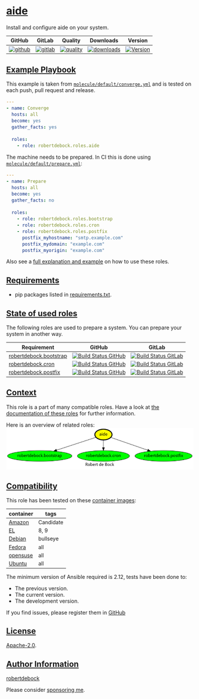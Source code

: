 # [aide](#aide)

Install and configure aide on your system.

|GitHub|GitLab|Quality|Downloads|Version|
|------|------|-------|---------|-------|
|[![github](https://github.com/robertdebock/ansible-role-aide/workflows/Ansible%20Molecule/badge.svg)](https://github.com/robertdebock/ansible-role-aide/actions)|[![gitlab](https://gitlab.com/robertdebock-iac/ansible-role-aide/badges/master/pipeline.svg)](https://gitlab.com/robertdebock-iac/ansible-role-aide)|[![quality](https://img.shields.io/ansible/quality/44968)](https://galaxy.ansible.com/robertdebock/aide)|[![downloads](https://img.shields.io/ansible/role/d/44968)](https://galaxy.ansible.com/robertdebock/aide)|[![Version](https://img.shields.io/github/release/robertdebock/ansible-role-aide.svg)](https://github.com/robertdebock/ansible-role-aide/releases/)|

## [Example Playbook](#example-playbook)

This example is taken from [`molecule/default/converge.yml`](https://github.com/robertdebock/ansible-role-aide/blob/master/molecule/default/converge.yml) and is tested on each push, pull request and release.

```yaml
---
- name: Converge
  hosts: all
  become: yes
  gather_facts: yes

  roles:
    - role: robertdebock.roles.aide
```

The machine needs to be prepared. In CI this is done using [`molecule/default/prepare.yml`](https://github.com/robertdebock/ansible-role-aide/blob/master/molecule/default/prepare.yml):

```yaml
---
- name: Prepare
  hosts: all
  become: yes
  gather_facts: no

  roles:
    - role: robertdebock.roles.bootstrap
    - role: robertdebock.roles.cron
    - role: robertdebock.roles.postfix
      postfix_myhostname: "smtp.example.com"
      postfix_mydomain: "example.com"
      postfix_myorigin: "example.com"
```

Also see a [full explanation and example](https://robertdebock.nl/how-to-use-these-roles.html) on how to use these roles.


## [Requirements](#requirements)

- pip packages listed in [requirements.txt](https://github.com/robertdebock/ansible-role-aide/blob/master/requirements.txt).

## [State of used roles](#state-of-used-roles)

The following roles are used to prepare a system. You can prepare your system in another way.

| Requirement | GitHub | GitLab |
|-------------|--------|--------|
|[robertdebock.bootstrap](https://galaxy.ansible.com/robertdebock/bootstrap)|[![Build Status GitHub](https://github.com/robertdebock/ansible-role-bootstrap/workflows/Ansible%20Molecule/badge.svg)](https://github.com/robertdebock/ansible-role-bootstrap/actions)|[![Build Status GitLab](https://gitlab.com/robertdebock-iac/ansible-role-bootstrap/badges/master/pipeline.svg)](https://gitlab.com/robertdebock-iac/ansible-role-bootstrap)|
|[robertdebock.cron](https://galaxy.ansible.com/robertdebock/cron)|[![Build Status GitHub](https://github.com/robertdebock/ansible-role-cron/workflows/Ansible%20Molecule/badge.svg)](https://github.com/robertdebock/ansible-role-cron/actions)|[![Build Status GitLab](https://gitlab.com/robertdebock-iac/ansible-role-cron/badges/master/pipeline.svg)](https://gitlab.com/robertdebock-iac/ansible-role-cron)|
|[robertdebock.postfix](https://galaxy.ansible.com/robertdebock/postfix)|[![Build Status GitHub](https://github.com/robertdebock/ansible-role-postfix/workflows/Ansible%20Molecule/badge.svg)](https://github.com/robertdebock/ansible-role-postfix/actions)|[![Build Status GitLab](https://gitlab.com/robertdebock-iac/ansible-role-postfix/badges/master/pipeline.svg)](https://gitlab.com/robertdebock-iac/ansible-role-postfix)|

## [Context](#context)

This role is a part of many compatible roles. Have a look at [the documentation of these roles](https://robertdebock.nl/) for further information.

Here is an overview of related roles:
![dependencies](https://raw.githubusercontent.com/robertdebock/ansible-role-aide/png/requirements.png "Dependencies")

## [Compatibility](#compatibility)

This role has been tested on these [container images](https://hub.docker.com/u/robertdebock):

|container|tags|
|---------|----|
|[Amazon](https://hub.docker.com/repository/docker/robertdebock/amazonlinux/general)|Candidate|
|[EL](https://hub.docker.com/repository/docker/robertdebock/enterpriselinux/general)|8, 9|
|[Debian](https://hub.docker.com/repository/docker/robertdebock/debian/general)|bullseye|
|[Fedora](https://hub.docker.com/repository/docker/robertdebock/fedora/general)|all|
|[opensuse](https://hub.docker.com/repository/docker/robertdebock/opensuse/general)|all|
|[Ubuntu](https://hub.docker.com/repository/docker/robertdebock/ubuntu/general)|all|

The minimum version of Ansible required is 2.12, tests have been done to:

- The previous version.
- The current version.
- The development version.

If you find issues, please register them in [GitHub](https://github.com/robertdebock/ansible-role-aide/issues)

## [License](#license)

[Apache-2.0](https://github.com/robertdebock/ansible-role-aide/blob/master/LICENSE).

## [Author Information](#author-information)

[robertdebock](https://robertdebock.nl/)

Please consider [sponsoring me](https://github.com/sponsors/robertdebock).

